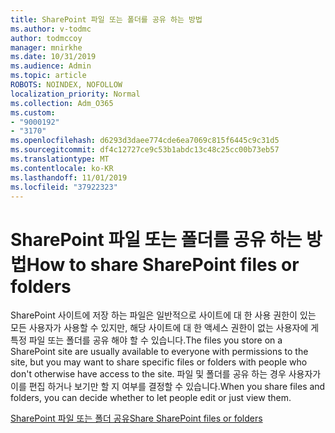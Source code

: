 ```yaml
---
title: SharePoint 파일 또는 폴더를 공유 하는 방법
ms.author: v-todmc
author: todmccoy
manager: mnirkhe
ms.date: 10/31/2019
ms.audience: Admin
ms.topic: article
ROBOTS: NOINDEX, NOFOLLOW
localization_priority: Normal
ms.collection: Adm_O365
ms.custom:
- "9000192"
- "3170"
ms.openlocfilehash: d6293d3daee774cde6ea7069c815f6445c9c31d5
ms.sourcegitcommit: df4c12727ce9c53b1abdc13c48c25cc00b73eb57
ms.translationtype: MT
ms.contentlocale: ko-KR
ms.lasthandoff: 11/01/2019
ms.locfileid: "37922323"
---
```

# <a name="how-to-share-sharepoint-files-or-folders"></a><span data-ttu-id="f8e33-102">SharePoint 파일 또는 폴더를 공유 하는 방법</span><span class="sxs-lookup"><span data-stu-id="f8e33-102">How to share SharePoint files or folders</span></span>

<span data-ttu-id="f8e33-103">SharePoint 사이트에 저장 하는 파일은 일반적으로 사이트에 대 한 사용 권한이 있는 모든 사용자가 사용할 수 있지만, 해당 사이트에 대 한 액세스 권한이 없는 사용자에 게 특정 파일 또는 폴더를 공유 해야 할 수 있습니다.</span><span class="sxs-lookup"><span data-stu-id="f8e33-103">The files you store on a SharePoint site are usually available to everyone with permissions to the site, but you may want to share specific files or folders with people who don't otherwise have access to the site.</span></span> <span data-ttu-id="f8e33-104">파일 및 폴더를 공유 하는 경우 사용자가이를 편집 하거나 보기만 할 지 여부를 결정할 수 있습니다.</span><span class="sxs-lookup"><span data-stu-id="f8e33-104">When you share files and folders, you can decide whether to let people edit or just view them.</span></span>

[<span data-ttu-id="f8e33-105">SharePoint 파일 또는 폴더 공유</span><span class="sxs-lookup"><span data-stu-id="f8e33-105">Share SharePoint files or folders</span></span>](https://support.office.com/article/share-sharepoint-files-or-folders-1fe37332-0f9a-4719-970e-d2578da4941c?ui=en-US&rs=en-US&ad=US)